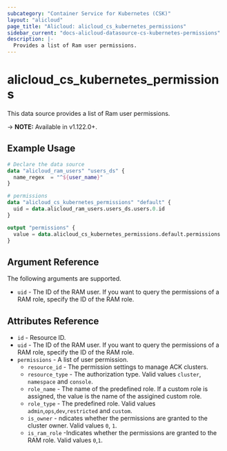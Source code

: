 ```yaml
---
subcategory: "Container Service for Kubernetes (CSK)"
layout: "alicloud"
page_title: "Alicloud: alicloud_cs_kubernetes_permissions"
sidebar_current: "docs-alicloud-datasource-cs-kubernetes-permissions"
description: |-
  Provides a list of Ram user permissions.
---
```


# alicloud\_cs\_kubernetes\_permissions

This data source provides a list of Ram user permissions.

-> **NOTE:** Available in v1.122.0+.

## Example Usage

```terraform
# Declare the data source
data "alicloud_ram_users" "users_ds" {
  name_regex  = "^${user_name}"
}

# permissions
data "alicloud_cs_kubernetes_permissions" "default" {
  uid = data.alicloud_ram_users.users_ds.users.0.id
}

output "permissions" {
  value = data.alicloud_cs_kubernetes_permissions.default.permissions
}
```

## Argument Reference

The following arguments are supported.
* `uid` - The ID of the RAM user. If you want to query the permissions of a RAM role, specify the ID of the RAM role.

## Attributes Reference

* `id` - Resource ID.
* `uid` - The ID of the RAM user. If you want to query the permissions of a RAM role, specify the ID of the RAM role.
* `permissions` - A list of user permission.
  * `resource_id` - The permission settings to manage ACK clusters. 
  * `resource_type` - The authorization type. Valid values `cluster`, `namespace` and `console`.
  * `role_name` - The name of the predefined role. If a custom role is assigned, the value is the name of the assigined custom role.
  * `role_type` - The predefined role. Valid values `admin`,`ops`,`dev`,`restricted` and `custom`.
  * `is_owner` - ndicates whether the permissions are granted to the cluster owner. Valid values `0`, `1`.
  * `is_ram_role` -Indicates whether the permissions are granted to the RAM role. Valid values `0`,`1`.

